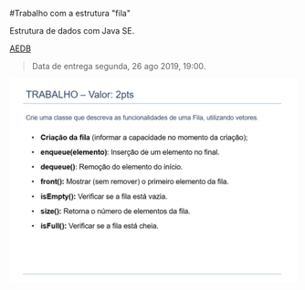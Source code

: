 #Trabalho com a estrutura "fila" 

Estrutura de dados com Java SE.

[AEDB](https://www.aedb.br "AEDB - Associação Educacional Dom Bosco")

> Data de entrega segunda, 26 ago 2019, 19:00.

![Trabalho](img/FilaVetor.PNG)
